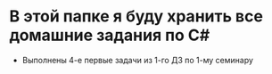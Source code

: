 # В этой папке я буду хранить все домашние задания по С#

* Выполнены 4-е первые задачи из 1-го ДЗ по 1-му семинару
